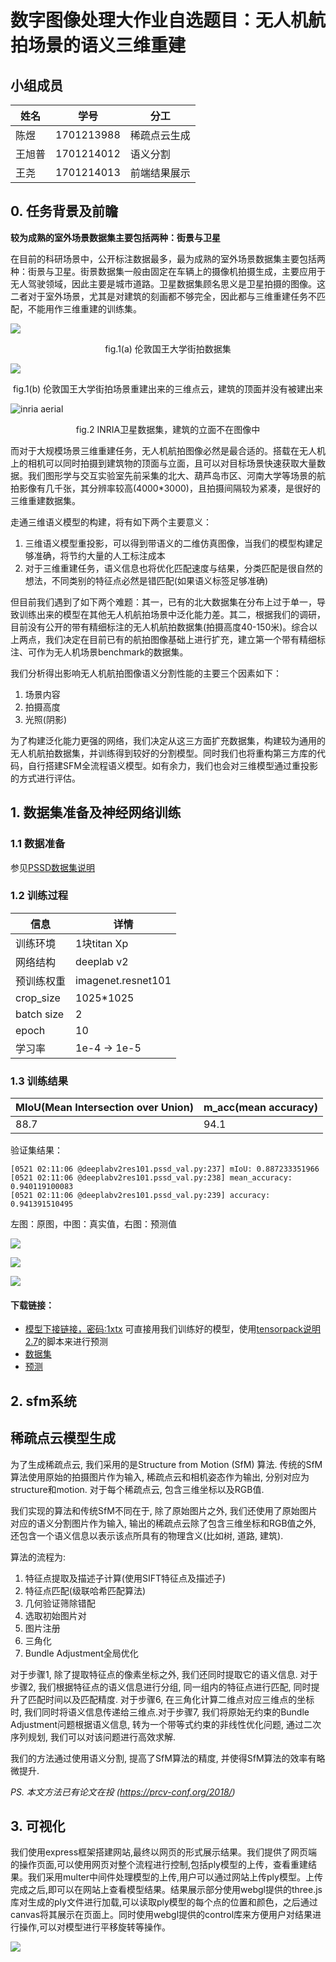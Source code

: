 # 数字图像处理大作业自选题目：无人机航拍场景的语义三维重建

## 小组成员
|姓名|学号|分工|
|------|------|----|
| 陈煜 |1701213988|稀疏点云生成|
|王旭普|1701214012|语义分割|
| 王尧 |1701214013|前端结果展示|

## 0. 任务背景及前瞻
**较为成熟的室外场景数据集主要包括两种：街景与卫星**

在目前的科研场景中，公开标注数据最多，最为成熟的室外场景数据集主要包括两种：街景与卫星。街景数据集一般由固定在车辆上的摄像机拍摄生成，主要应用于无人驾驶领域，因此主要是城市道路。卫星数据集顾名思义是卫星拍摄的图像。这二者对于室外场景，尤其是对建筑的刻画都不够完全，因此都与三维重建任务不匹配，不能用作三维重建的训练集。

![](kingscollege-semantic.png)
<div style="text-align:center">fig.1(a) 伦敦国王大学街拍数据集</div>

![](kingscollege.png)
<div style="text-align:center">fig.1(b) 伦敦国王大学街拍场景重建出来的三维点云，建筑的顶面并没有被建出来</div>

![inria aerial](vie1.jpg)
<div style="text-align:center">fig.2 INRIA卫星数据集，建筑的立面不在图像中</div>

而对于大规模场景三维重建任务，无人机航拍图像必然是最合适的。搭载在无人机上的相机可以同时拍摄到建筑物的顶面与立面，且可以对目标场景快速获取大量数据。我们图形学与交互实验室先前采集的北大、葫芦岛市区、河南大学等场景的航拍影像有几千张，其分辨率较高(4000*3000)，且拍摄间隔较为紧凑，是很好的三维重建数据集。

走通三维语义模型的构建，将有如下两个主要意义：
1. 三维语义模型重投影，可以得到带语义的二维仿真图像，当我们的模型构建足够准确，将节约大量的人工标注成本
2. 对于三维重建任务，语义信息也将优化匹配速度与结果，分类匹配是很自然的想法，不同类别的特征点必然是错匹配(如果语义标签足够准确)

但目前我们遇到了如下两个难题：其一，已有的北大数据集在分布上过于单一，导致训练出来的模型在其他无人机航拍场景中泛化能力差。其二，根据我们的调研，目前没有公开的带有精细标注的无人机航拍数据集(拍摄高度40-150米)。综合以上两点，我们决定在目前已有的航拍图像基础上进行扩充，建立第一个带有精细标注、可作为无人机场景benchmark的数据集。

我们分析得出影响无人机航拍图像语义分割性能的主要三个因素如下：
1. 场景内容
2. 拍摄高度
3. 光照(阴影)

为了构建泛化能力更强的网络，我们决定从这三方面扩充数据集，构建较为通用的无人机航拍数据集，并训练得到较好的分割模型。同时我们也将重构第三方库的代码，自行搭建SFM全流程语义模型。如有余力，我们也会对三维模型通过重投影的方式进行评估。

## 1. 数据集准备及神经网络训练

### 1.1 数据准备
参见[PSSD数据集说明](../dataset/PSSD/README.md.html)

### 1.2 训练过程

|信息|详情|
|---|---|
|训练环境|1块titan Xp|
|网络结构|deeplab v2|
|预训练权重|imagenet.resnet101|
|crop_size|1025*1025|
|batch size|2|
|epoch|10|
|学习率|1e-4 -> 1e-5|

### 1.3 训练结果

|MIoU(Mean Intersection over Union)|m_acc(mean accuracy)|
|----|-----|
|88.7|94.1 |

验证集结果：
```
[0521 02:11:06 @deeplabv2res101.pssd_val.py:237] mIoU: 0.887233351966           
[0521 02:11:06 @deeplabv2res101.pssd_val.py:238] mean_accuracy: 0.940119100083  
[0521 02:11:06 @deeplabv2res101.pssd_val.py:239] accuracy: 0.941391510495
```

左图：原图，中图：真实值，右图：预测值

![](8.png)

![](16.png)

![](20.png)

#### 下载链接：
- [模型下接链接，密码:1xtx](https://pan.baidu.com/s/17YdyuXywGIyYmfsAAd1plQ)
可直接用我们训练好的模型，使用[tensorpack说明2.7](../tensorpack/README.md.html)的脚本来进行预测
- [数据集](https://pan.baidu.com/s/1-caKqEP-hqgNapRDpSbvVQ)
- [预测](https://pan.baidu.com/s/1MUktHQA95s0SDitlyf_Y9Q)


## 2. sfm系统

## 稀疏点云模型生成

为了生成稀疏点云, 我们采用的是Structure from Motion (SfM) 算法. 传统的SfM算法使用原始的拍摄图片作为输入, 稀疏点云和相机姿态作为输出, 分别对应为structure和motion. 对于每个稀疏点云, 包含三维坐标以及RGB值.

我们实现的算法和传统SfM不同在于, 除了原始图片之外, 我们还使用了原始图片对应的语义分割图片作为输入, 输出的稀疏点云除了包含三维坐标和RGB值之外, 还包含一个语义信息以表示该点所具有的物理含义(比如树, 道路, 建筑).

算法的流程为:
1. 特征点提取及描述子计算(使用SIFT特征点及描述子)
2. 特征点匹配(级联哈希匹配算法)
3. 几何验证筛除错配
4. 选取初始图片对
5. 图片注册
6. 三角化
7. Bundle Adjustment全局优化

对于步骤1, 除了提取特征点的像素坐标之外, 我们还同时提取它的语义信息. 对于步骤2, 我们根据特征点的语义信息进行分组, 同一组内的特征点进行匹配, 同时提升了匹配时间以及匹配精度. 对于步骤6, 在三角化计算二维点对应三维点的坐标时, 我们同时将语义信息传递给三维点.对于步骤7, 我们将原始无约束的Bundle Adjustment问题根据语义信息, 转为一个带等式约束的非线性优化问题, 通过二次序列规划, 我们可以对该问题进行高效求解.

我们的方法通过使用语义分割, 提高了SfM算法的精度, 并使得SfM算法的效率有略微提升.

*PS. 本文方法已有论文在投 (https://prcv-conf.org/2018/)*

## 3. 可视化

我们使用express框架搭建网站,最终以网页的形式展示结果。我们提供了网页端的操作页面,可以使用网页对整个流程进行控制,包括ply模型的上传，查看重建结果。我们采用multer中间件处理模型的上传,用户可以通过网站上传ply模型。上传完成之后,即可以在网站上查看模型结果。结果展示部分使用webgl提供的three.js库对生成的ply文件进行加载,可以读取ply模型的每个点的位置和颜色，之后通过canvas将其展示在页面上。同时使用webgl提供的control库来方便用户对结果进行操作,可以对模型进行平移旋转等操作。


![](result.png)
